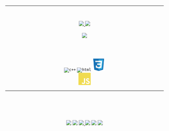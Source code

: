 <hr>
<br>
<br>
<div align="center">
  <a href="https://github.com/PedroSchuenck">
  <img height="150px" src="https://github-readme-stats.vercel.app/api?username=PedroSchuenck&how_icons=true&theme=chartreuse-dark&include_all_commits=true&count_private=true"/>
  <img height="150px" src="https://github-readme-stats.vercel.app/api/top-langs/?username=PedroSchuenck&layout=compact&langs_count=7&theme=chartreuse-dark"/>
    <br> <br>
    <a href="https://github.com/PedroSchuenck">
  <img align="center" src="https://github-readme-stats.vercel.app/api/top-langs/?username=PedroSchuenck&theme=chartreuse-dark&hide_langs_below=1" />
</a>
</div>
<br>
<br>
<div style="display: inline_block"  align="center">
  <br>
  
 
 

 <code><img height="40px" src="https://img.icons8.com/color/2x/c-plus-plus-logo.png" alt="c++"/></code>
   <code><img height="40px" src="https://cdn-icons-png.flaticon.com/128/331/331395.png" alt="html"/></code>
  <code><img  height="40px"  src="https://raw.githubusercontent.com/devicons/devicon/master/icons/css3/css3-original.svg" alt="css"/></code> 
   <code>  <img  height="40px" src="https://raw.githubusercontent.com/devicons/devicon/master/icons/javascript/javascript-plain.svg" alt="ECMAScript"/></code>
 
</div>
<hr>


<br>
  

 <br><br>
<div align="center" > 
  <a href="#" target="_blank"><img src="https://img.shields.io/badge/YouTube-FF0000?style=for-the-badge&logo=youtube&logoColor=white" target="_blank"></a>
  <a href="https://www.instagram.com/Pedr0_Schuenck/" target="_blank"><img src="https://img.shields.io/badge/-Instagram-%23E4405F?style=for-the-badge&logo=instagram&logoColor=white" target="_blank"></a>
 	<a href=https://github.com/PedroSchuenck/PedroSchuenck.github.io><Img src="https://img.shields.io/badge/GitHub-100000?style=for-the-badge&logo=github&logoColor=white"</a>
 <a href="https://discord.gg/tbgRTVg9" target="_blank"><img src="https://img.shields.io/badge/Discord-7289DA?style=for-the-badge&logo=discord&logoColor=white" target="_blank"></a> 
  <a href ="#"><img src="https://img.shields.io/badge/-Gmail-%23333?style=for-the-badge&logo=gmail&logoColor=white" target="_blank"></a>
  <a href="#" target="_blank"><img src="https://img.shields.io/badge/-LinkedIn-%230077B5?style=for-the-badge&logo=linkedin&logoColor=white" target="_blank"></a> 

 
 
</div>
